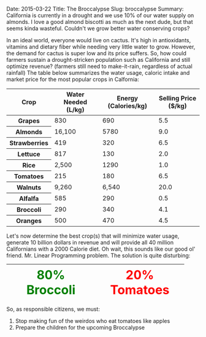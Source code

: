 Date: 2015-03-22
Title: The Broccalypse
Slug: broccalypse
Summary: California is currently in a drought and we use 10% of our water supply on almonds. I love a good almond biscotti as much as the next dude, but that seems kinda wasteful. Couldn't we grow     better water conserving crops?

In an ideal world, everyone would live on cactus. It's high in antioxidants, vitamins and dietary fiber
while needing very little water to grow. However, the demand for cactus is super low and its price suffers.
So, how could farmers sustain a drought-stricken population such as California and still optimize revenue? (farmers still
need to make-it-rain, regardless of actual rainfall) The table below summarizes the water usage, caloric intake and
market price for the most popular crops in Calfornia:

<table class="table table-striped table-bordered table-hover">
<thead>
    <tr>
      <th>Crop</th>
      <th class="text-center">Water Needed (L/kg)</th>
      <th class="text-center">Energy (Calories/kg) </th>
      <th class="text-center">Selling Price ($/kg) </th>
    </tr>
  </thead>
  <tbody>
    <tr>
      <th scope="row">Grapes</th>
      <td>830</td>
      <td>690</td>
      <td>5.5</td>
    </tr>
    <tr>
      <th scope="row">Almonds</th>
      <td>16,100</td>
      <td>5780</td>
      <td>9.0</td>
    </tr>
    <tr>
      <th scope="row">Strawberries</th>
      <td>419</td>
      <td>320</td>
      <td>6.5</td>
    </tr>
    <tr>
      <th scope="row">Lettuce</th>
      <td>817</td>
      <td>130</td>
      <td>2.0</td>
    </tr>
    <tr>
      <th scope="row">Rice</th>
      <td>2,500</td>
      <td>1290</td>
      <td>1.0</td>
    </tr>
    <tr>
      <th scope="row">Tomatoes</th>
      <td>215</td>
      <td>180</td>
      <td>6.5</td>
    </tr>
    <tr>
      <th scope="row">Walnuts</th>
      <td>9,260</td>
      <td>6,540</td>
      <td>20.0</td>
    </tr>
    <tr>
      <th scope="row">Alfalfa</th>
      <td>585</td>
      <td>290</td>
      <td>0.5</td>
    </tr>
    <tr>
      <th scope="row">Broccoli</th>
      <td>290</td>
      <td>340</td>
      <td>4.1</td>
    </tr>
    <tr>
      <th scope="row">Oranges</th>
      <td>500</td>
      <td>470</td>
      <td>4.5</td>
    </tr>
  </tbody>
</table>

Let's now determine the best crop(s) that will minimize water usage, generate 10 billion dollars in revenue and will provide all
40 million Californians with a 2000 Calorie diet. Oh wait, this sounds like our good ol' friend. Mr. Linear Programming problem.
The solution is quite disturbing:

<table class="table-bordered" style="margin: 0 auto; text-align: center;">
<thead>
    <tr>
      <th class="text-center" style="width: 200px; color:green; font-size: 200%;" >80% Broccoli</th>
      <th class="text-center" style="width: 200px; color:red; font-size: 200%;" >20% Tomatoes</th>
    </tr>
</table> 
</talble>

So, as responsible citizens, we must: <br>
  1) Stop making fun of the weirdos who eat tomatoes like apples <br>
  2) Prepare the children for the upcoming Broccalypse


